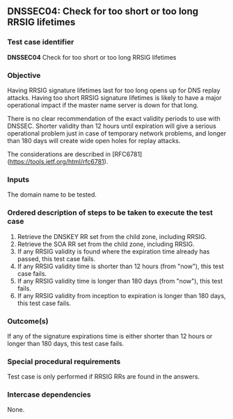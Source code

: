 ## DNSSEC04: Check for too short or too long RRSIG lifetimes

### Test case identifier
**DNSSEC04** Check for too short or too long RRSIG lifetimes

### Objective

Having RRSIG signature lifetimes last for too long opens up for DNS replay
attacks. Having too short RRSIG signature lifetimes is likely to have
a major operational impact if the master name server is down for that long.

There is no clear recommendation of the exact validity periods to use with
DNSSEC. Shorter validity than 12 hours until expiration will give a serious
operational problem just in case of temporary network problems, and longer
than 180 days will create wide open holes for replay attacks.

The considerations are described in [RFC6781]
(https://tools.ietf.org/html/rfc6781).

### Inputs

The domain name to be tested.

### Ordered description of steps to be taken to execute the test case

1. Retrieve the DNSKEY RR set from the child zone, including RRSIG.
2. Retrieve the SOA RR set from the child zone, including RRSIG.
3. If any RRSIG validity is found where the expiration time already has
   passed, this test case fails.
4. If any RRSIG validity time is shorter than 12 hours (from "now"),
   this test case fails.
5. If any RRSIG validity time is longer than 180 days (from "now"), this
   test fails.
6. If any RRSIG validity from inception to expiration is longer than 180
   days, this test case fails.

### Outcome(s)

If any of the signature expirations time is either shorter than 12 hours or
longer than 180 days, this test case fails.

### Special procedural requirements

Test case is only performed if RRSIG RRs are found in the answers.

### Intercase dependencies

None.
